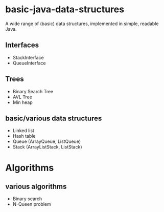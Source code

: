 # basic-java-data-structures

A wide range of (basic) data structures, implemented in simple, readable Java.

## Interfaces

* StackInterface<T>
* QueueInterface<T>

## Trees

* Binary Search Tree
* AVL Tree
* Min heap

## basic/various data structures

* Linked list
* Hash table
* Queue (ArrayQueue, ListQueue)
* Stack (ArrayListStack, ListStack)

# Algorithms

## various algorithms

* Binary search
* N-Queen problem
